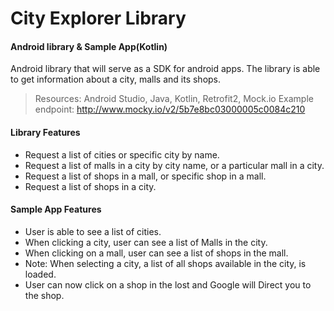 # City Explorer Library

#### Android library & Sample App(Kotlin)

 
Android library that will serve as a SDK for android apps. The library is able
to get information about a city, malls and its shops.

> Resources:
> Android Studio, Java, Kotlin, Retrofit2, Mock.io 
> Example endpoint: http://www.mocky.io/v2/5b7e8bc03000005c0084c210

#### Library Features

 - Request a list of cities or specific city by name. 
 - Request a list of malls in a city by city name, or a particular mall in a city.
 - Request a list of shops in a mall, or specific shop in a mall.
 - Request a list of shops in a city.

#### Sample App Features

 - User is able to see a list of cities.
 - When clicking a city, user can see a list of Malls in the city.
 - When clicking on a mall, user can see a list of shops in the mall.
 - Note: When selecting a city, a list of all shops available in the city, is loaded.
 - User can now click on a shop in the lost and Google will
Direct you to the shop.


